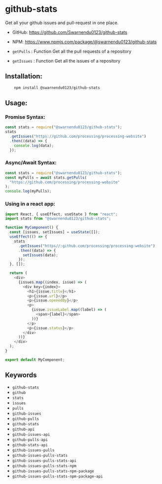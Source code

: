 # github-stats

Get all your github issues and pull-request in one place.

- GitHub: https://github.com/Swarnendu0123/github-stats
- NPM: https://www.npmjs.com/package/@swarnendu0123/github-stats

- `getPulls` : Function Get all the pull requests of a repository
- `getIssues` : Function Get all the issues of a repository

## Installation:

```bash
    npm install @swarnendu0123/github-stats
```

## Usage:

### Promise Syntax:

```js
const stats = require("@swarnendu0123/github-stats");
stats
  .getIssues("https://github.com/processing/processing-website")
  .then((data) => {
    console.log(data);
  });
```

### Async/Await Syntax:

```js
const stats = require("@swarnendu0123/github-stats");
const myPulls = await stats.getPulls(
  "https://github.com/processing/processing-website"
);
console.log(myPulls);
```

### Using in a react app:

```js
import React, { useEffect, useState } from "react";
import stats from "@swarnendu0123/github-stats";

function MyComponent() {
  const [issues, setIssues] = useState([]);
  useEffect(() => {
    stats
      .getIssues("https//:github.com/processing/processing-website")
      .then((data) => {
        setIssues(data);
      });
  }, []);

  return (
    <div>
      {issues.map((index, issue) => (
        <div key={index}>
          <h1>{issue.title}</h1>
          <p>{issue.url}</p>
          <p>{issue.openedBy}</p>
          <p>
            {issue.issueLabel.map((label) => (
              <span>{label}</span>
            ))}
          </p>
          <p>{issue.status}</p>
        </div>
      ))}
    </div>
  );
}

export default MyComponent;
```

## Keywords

- `github-stats`
- `github`
- `stats`
- `issues`
- `pulls`
- `github-issues`
- `github-pulls`
- `github-stats`
- `github-api`
- `github-issues-api`
- `github-pulls-api`
- `github-stats-api`
- `github-issues-pulls`
- `github-issues-pulls-stats`
- `github-issues-pulls-stats-api`
- `github-issues-pulls-stats-npm`
- `github-issues-pulls-stats-npm-package`
- `github-issues-pulls-stats-npm-package-api`
